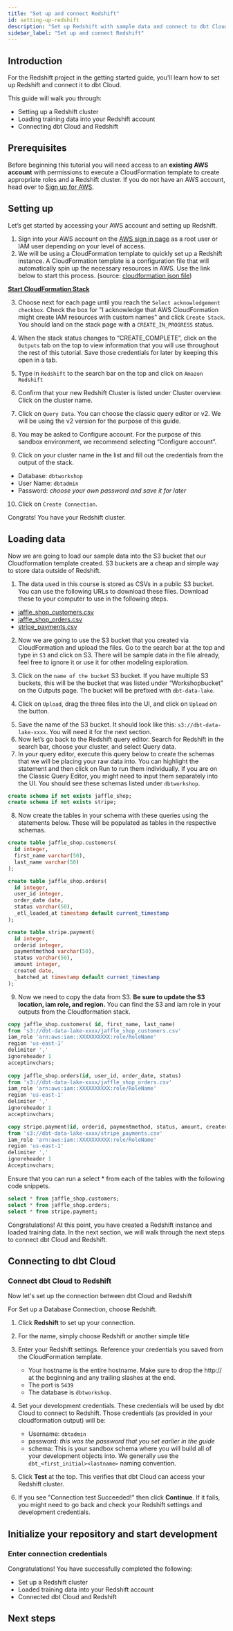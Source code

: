 ```yaml
---
title: "Set up and connect Redshift"
id: setting-up-redshift
description: "Set up Redshift with sample data and connect to dbt Cloud."
sidebar_label: "Set up and connect Redshift"
---
```


## Introduction

For the Redshift project in the getting started guide, you'll learn how to set up Redshift and connect it to dbt Cloud.

This guide will walk you through:

- Setting up a Redshift cluster
- Loading training data into your Redshift account
- Connecting dbt Cloud and Redshift

## Prerequisites

Before beginning this tutorial you will need access to an **existing AWS account** with permissions to execute a CloudFormation template to create appropriate roles and a Redshift cluster.  If you do not have an AWS account, head over to [Sign up for AWS](https://portal.aws.amazon.com/billing/signup#/start/email).

## Setting up

Let’s get started by accessing your AWS account and setting up Redshift.

1. Sign into your AWS account on the [AWS sign in page](https://signin.aws.amazon.com/console) as a root user or IAM user depending on your level of access.
2. We will be using a CloudFormation template to quickly set up a Redshift instance. A CloudFormation template is a configuration file that will automatically spin up the necessary resources in AWS.  Use the link below to start this process. (source: [cloudformation json file](https://github.com/aws-samples/aws-modernization-with-dbtlabs/blob/main/resources/cloudformation/create-dbtworkshop-infr))

**[Start CloudFormation Stack](https://console.aws.amazon.com/cloudformation/home?region=us-east-1#/stacks/new?stackName=dbt-workshop&templateURL=https://tpch-sample-data.s3.amazonaws.com/create-dbtworkshop-infr)**

3. Choose next for each page until you reach the `Select acknowledgement checkbox`. Check the box for "I acknowledge that AWS CloudFormation might create IAM resources with custom names" and click `Create Stack`.  You should land on the stack page with a `CREATE_IN_PROGRESS` status.

    <Lightbox src="/img/redshift_tutorial/images/cloud_formation_in_progress.png" title="Cloud Formation in Progress" />

4. When the stack status changes to “CREATE_COMPLETE”, click on the `Outputs` tab on the top to view information that you will use throughout the rest of this tutorial. Save those credentials for later by keeping this open in a tab.

5. Type in `Redshift` to the search bar on the top and click on `Amazon Redshift`

    <Lightbox src="/img/redshift_tutorial/images/go_to_redshift.png" title="Click on Redshift" />

6. Confirm that your new Redshift Cluster is listed under Cluster overview. Click on the cluster name.

<Lightbox src="/img/redshift_tutorial/images/cluster_overview.png" title="Available Redshift Cluster" />

7. Click on `Query Data`. You can choose the classic query editor or v2. We will be using the v2 version for the purpose of this guide.

8. You may be asked to Configure account.  For the purpose of this sandbox environment, we recommend selecting “Configure account”.

9. Click on your cluster name in the list and fill out the credentials from the output of the stack.
- Database: `dbtworkshop`
- User Name: `dbtadmin`
- Password: *choose your own password and save it for later*

<Lightbox src="/img/redshift_tutorial/images/redshift_query_editor.png" title="Redshift Query Editor v2" />

<Lightbox src="/img/redshift_tutorial/images/connect_to_redshift_cluster.png" title="Connect to Redshift Cluster" />

10. Click on `Create Connection`.

Congrats! You have your Redshift cluster.

## Loading data

Now we are going to load our sample data into the S3 bucket that our Cloudformation template created. S3 buckets are a cheap and simple way to store data outside of Redshift.

1. The data used in this course is stored as CSVs in a public S3 bucket. You can use the following URLs to download these files. Download these to your computer to use in the following steps.
- [jaffle_shop_customers.csv](https://www.google.com/url?q=http://dbt-tutorial-public.s3-us-west-2.amazonaws.com/jaffle_shop_customers.csv&sa=D&source=editors&ust=1644864530119236&usg=AOvVaw3IVEW44ZbyLKJ5x0GZc_y_)
- [jaffle_shop_orders.csv](https://www.google.com/url?q=http://dbt-tutorial-public.s3-us-west-2.amazonaws.com/jaffle_shop_orders.csv&sa=D&source=editors&ust=1644864530119746&usg=AOvVaw0CjkjBeGxTipTjfbxvmN-_)
- [stripe_payments.csv](https://www.google.com/url?q=http://dbt-tutorial-public.s3-us-west-2.amazonaws.com/stripe_payments.csv&sa=D&source=editors&ust=1644864530120240&usg=AOvVaw1nwPSDg9fp-pnzepudMSLm)

2. Now we are going to use the S3 bucket that you created via CloudFormation and upload the files. Go to the search bar at the top and type in `S3` and click on S3. There will be sample data in the file already, feel free to ignore it or use it for other modeling exploration.

<Lightbox src="/img/redshift_tutorial/images/go_to_s3.png" title="Go to S3" />


3. Click on the `name of the bucket` S3 bucket.  If you have multiple S3 buckets, this will be the bucket that was listed under “Workshopbucket” on the Outputs page. The bucket will be prefixed with `dbt-data-lake`.

<Lightbox src="/img/redshift_tutorial/images/s3_bucket.png" title="Go to your S3 Bucket" />

4. Click on `Upload`, drag the three files into the UI, and click on `Upload` on the button.

<Lightbox src="/img/redshift_tutorial/images/upload_csv.png" title="Upload your CSVs" />

5. Save the name of the S3 bucket. It should look like this: `s3://dbt-data-lake-xxxx`. You will need it for the next section.
6. Now let’s go back to the Redshift query editor. Search for Redshift in the search bar, choose your cluster, and select Query data.
7. In your query editor, execute this query below to create the schemas that we will be placing your raw data into. You can highlight the statement and then click on Run to run them individually. If you are on the Classic Query Editor, you might need to input them separately into the UI.  You should see these schemas listed under `dbtworkshop`.

```sql
create schema if not exists jaffle_shop;
create schema if not exists stripe;
```

8. Now create the tables in your schema with these queries using the statements below.  These will be populated as tables in the respective schemas.

```sql
create table jaffle_shop.customers(
  id integer,
  first_name varchar(50),
  last_name varchar(50)
);

create table jaffle_shop.orders(
  id integer,
  user_id integer,
  order_date date,
  status varchar(50),
  _etl_loaded_at timestamp default current_timestamp
);

create table stripe.payment(
  id integer,
  orderid integer,
  paymentmethod varchar(50),
  status varchar(50),
  amount integer,
  created date,
  _batched_at timestamp default current_timestamp
);
```

9. Now we need to copy the data from S3. **Be sure to update the S3 location, iam role, and region.** You can find the S3 and iam role in your outputs from the Cloudformation stack.

```sql
copy jaffle_shop.customers( id, first_name, last_name)
from 's3://dbt-data-lake-xxxx/jaffle_shop_customers.csv'
iam_role 'arn:aws:iam::XXXXXXXXXX:role/RoleName'
region 'us-east-1'
delimiter ','
ignoreheader 1
acceptinvchars;
       
copy jaffle_shop.orders(id, user_id, order_date, status)
from 's3://dbt-data-lake-xxxx/jaffle_shop_orders.csv'
iam_role 'arn:aws:iam::XXXXXXXXXX:role/RoleName'
region 'us-east-1'
delimiter ','
ignoreheader 1
acceptinvchars;

copy stripe.payment(id, orderid, paymentmethod, status, amount, created)
from 's3://dbt-data-lake-xxxx/stripe_payments.csv'
iam_role 'arn:aws:iam::XXXXXXXXXX:role/RoleName'
region 'us-east-1'
delimiter ','
ignoreheader 1
Acceptinvchars;
```

Ensure that you can run a select * from each of the tables with the following code snippets.

```sql 
select * from jaffle_shop.customers;
select * from jaffle_shop.orders;
select * from stripe.payment;
```

Congratulations! At this point, you have created a Redshift instance and loaded training data.  In the next section, we will walk through the next steps to connect dbt Cloud and Redshift.

## Connecting to dbt Cloud

<Snippet src="tutorial-create-new-dbt-cloud-account" />

### Connect dbt Cloud to Redshift

Now let's set up the connection between dbt Cloud and Redshift

For Set up a Database Connection, choose Redshift.

1. Click **Redshift** to set up your connection.

<Lightbox src="/img/redshift_tutorial/images/setup_redshift_connect.png" title="Setup Redshift Connection" />

2. For the name, simply choose Redshift or another simple title
3. Enter your Redshift settings. Reference your credentials you saved from the CloudFormation template.
    - Your hostname is the entire hostname. Make sure to drop the http:// at the beginning and any trailing slashes at the end.
    - The port is `5439`
    - The database is `dbtworkshop`.
4. Set your development credentials. These credentials will be used by dbt Cloud to connect to Redshift. Those credentials (as provided in your cloudformation output) will be:
    - Username: `dbtadmin`
    - password: *this was the password that you set earlier in the guide*
    - schema: This is your sandbox schema where you will build all of your development objects into. We generally use the `dbt_<first_initial><lastname>` naming convention.

4. Click **Test** at the top. This verifies that dbt Cloud can access your Redshift cluster.
5. If you see "Connection test Succeeded!" then click **Continue**. If it fails, you might need to go back and check your Redshift settings and development credentials.

## Initialize your repository and start development

<Snippet src="tutorial-managed-repo-and-initiate-project" />

### Enter connection credentials

Congratulations! You have successfully completed the following:

- Set up a Redshift cluster
- Loaded training data into your Redshift account
- Connected dbt Cloud and Redshift

## Next steps

<Snippet src="tutorial-next-steps-setting-up" />
